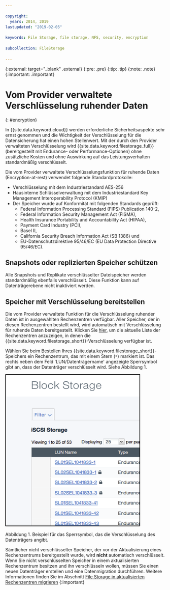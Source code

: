 ```yaml
---

copyright:
  years: 2014, 2019
lastupdated: "2019-02-05"

keywords: File Storage, file storage, NFS, security, encryption

subcollection: FileStorage

---
```

{:external: target="_blank" .external}
{:pre: .pre}
{:tip: .tip}
{:note: .note}
{:important: .important}

# Vom Provider verwaltete Verschlüsselung ruhender Daten
{: #encryption}

In {{site.data.keyword.cloud}} werden erforderliche Sicherheitsaspekte sehr ernst genommen und die Wichtigkeit der Verschlüsselung für die Datensicherung hat einen hohen Stellenwert. Mit der durch den Provider verwalteten Verschlüsselung wird {{site.data.keyword.filestorage_full}} (bereitgestellt mit Endurance- oder Performance-Optionen) ohne zusätzliche Kosten und ohne Auswirkung auf das Leistungsverhalten standardmäßig verschlüsselt.

Die vom Provider verwaltete Verschlüsselungsfunktion für ruhende Daten (Encryption-at-rest) verwendet folgende Standardprotokolle:

* Verschlüsselung mit dem Industriestandard AES-256
* Hausinterne Schlüsselverwaltung mit dem Industriestandard Key Management Interoperability Protocol (KMIP)
* Der Speicher wurde auf Konformität mit folgenden Standards geprüft:
    - Federal Information Processing Standard (FIPS) Publication 140-2,
    - Federal Information Security Management Act (FISMA),
    - Health Insurance Portability and Accountability Act (HIPAA),
    - Payment Card Industry (PCI),
    - Basel II,
    - California Security Breach Information Act (SB 1386) und
    - EU-Datenschutzdirektive 95/46/EC (EU Data Protection Directive 95/46/EC).

## Snapshots oder replizierten Speicher schützen  

Alle Snapshots und Replikate verschlüsselter Dateispeicher werden standardmäßig ebenfalls verschlüsselt. Diese Funktion kann auf Datenträgerebene nicht inaktiviert werden.

## Speicher mit Verschlüsselung bereitstellen

Die vom Provider verwaltete Funktion für die Verschlüsselung ruhender Daten ist in ausgewählten Rechenzentren verfügbar. Aller Speicher, der in diesen Rechenzentren bestellt wird, wird automatisch mit Verschlüsselung für ruhende Daten bereitgestellt. Klicken Sie [hier](/docs/infrastructure/FileStorage?topic=FileStorage-news), um die aktuelle Liste der Rechenzentren anzuzeigen, in denen die {{site.data.keyword.filestorage_short}}-Verschlüsselung verfügbar ist.

Wählen Sie beim Bestellen Ihres {{site.data.keyword.filestorage_short}}-Speichers ein Rechenzentrum, das mit einem Stern (`*`) markiert ist. Das rechts neben dem Feld 'LUN/Datenträgername' angezeigte Sperrsymbol gibt an, dass der Datenträger verschlüsselt wird. Siehe Abbildung 1.

![Das Sperrsymbol weist darauf hin, dass die LUN verschlüsselt ist.](/images/encryptedstorage.png)
<caption>Abbildung 1. Beispiel für das Sperrsymbol, das die Verschlüsselung des Datenträgers angibt.</caption>

Sämtlicher nicht verschlüsselter Speicher, der vor der Aktualisierung eines Rechenzentrums bereitgestellt wurde, wird **nicht** automatisch verschlüsselt. Wenn Sie nicht verschlüsselten Speicher in einem aktualisierten Rechenzentrum besitzen und ihn verschlüsseln wollen, müssen Sie einen neuen Datenträger erstellen und eine Datenmigration durchführen. Weitere Informationen finden Sie im Abschnitt [File Storage in aktualisierten Rechenzentren migrieren](/docs/infrastructure/FileStorage?topic=FileStorage-migratestorage)
{:important}
